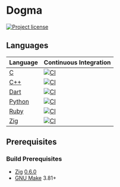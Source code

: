# Dogma

[![Project license](https://img.shields.io/badge/license-Public%20Domain-blue.svg)](https://unlicense.org)

## Languages

| Language   | Continuous Integration |
| :--------- | :--------------------- |
| [C][]      | [![CI](https://github.com/dogmatists/dogma.c/workflows/Continuous%20integration/badge.svg)](https://github.com/dogmatists/dogma.c/actions?query=workflow%3A%22Continuous+integration%22) |
| [C++][]    | [![CI](https://github.com/dogmatists/dogma.cpp/workflows/Continuous%20integration/badge.svg)](https://github.com/dogmatists/dogma.cpp/actions?query=workflow%3A%22Continuous+integration%22) |
| [Dart][]   | [![CI](https://github.com/dogmatists/dogma.dart/workflows/Continuous%20integration/badge.svg)](https://github.com/dogmatists/dogma.dart/actions?query=workflow%3A%22Continuous+integration%22) |
| [Python][] | [![CI](https://github.com/dogmatists/dogma.py/workflows/Continuous%20integration/badge.svg)](https://github.com/dogmatists/dogma.py/actions?query=workflow%3A%22Continuous+integration%22) |
| [Ruby][]   | [![CI](https://github.com/dogmatists/dogma.rb/workflows/Continuous%20integration/badge.svg)](https://github.com/dogmatists/dogma.rb/actions?query=workflow%3A%22Continuous+integration%22) |
| [Zig][]    | [![CI](https://github.com/dogmatists/dogma.zig/workflows/Continuous%20integration/badge.svg)](https://github.com/dogmatists/dogma.zig/actions?query=workflow%3A%22Continuous+integration%22) |

[C]:      https://github.com/dogmatists/dogma.c
[C++]:    https://github.com/dogmatists/dogma.cpp
[Dart]:   https://github.com/dogmatists/dogma.dart
[Python]: https://github.com/dogmatists/dogma.py
[Ruby]:   https://github.com/dogmatists/dogma.rb
[Zig]:    https://github.com/dogmatists/dogma.zig

## Prerequisites

### Build Prerequisites

- [Zig][] [0.6.0][]
- [GNU Make][] 3.81+

[Zig]:      https://ziglang.org
[0.6.0]:    https://ziglang.org/download/#release-0.6.0
[GNU Make]: https://www.gnu.org/software/make/
